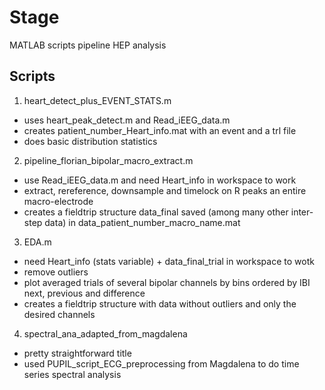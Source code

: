 # Stage
MATLAB scripts pipeline HEP analysis

## Scripts
1. heart_detect_plus_EVENT_STATS.m
 - uses heart_peak_detect.m and Read_iEEG_data.m
 - creates patient_number_Heart_info.mat with an event and a trl file
 - does basic distribution statistics


2. pipeline_florian_bipolar_macro_extract.m
 - use Read_iEEG_data.m and need Heart_info in workspace to work
 - extract, rereference, downsample and timelock on R peaks an entire macro-electrode
 - creates a fieldtrip structure data_final saved (among many other inter-step data) in data_patient_number_macro_name.mat


3. EDA.m
 - need Heart_info (stats variable) + data_final_trial in workspace to wotk
 - remove outliers
 - plot averaged trials of several bipolar channels by bins ordered by IBI next, previous and difference
 - creates a fieldtrip structure with data without outliers and only the desired channels


4. spectral_ana_adapted_from_magdalena
 - pretty straightforward title
 - used PUPIL_script_ECG_preprocessing from Magdalena to do time series spectral analysis
